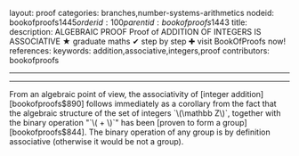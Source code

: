 layout: proof
categories: branches,number-systems-arithmetics
nodeid: bookofproofs$1445
orderid: 100
parentid: bookofproofs$1443
title: 
description: ALGEBRAIC PROOF Proof of ADDITION OF INTEGERS IS ASSOCIATIVE &#9733; graduate maths &#10004; step by step &#10010; visit BookOfProofs now!
references: 
keywords: addition,associative,integers,proof
contributors: bookofproofs

---


---

From an algebraic point of view, the associativity of [integer addition][bookofproofs$890] follows immediately as a corollary from the fact that the algebraic structure of the set of integers `\(\mathbb Z\)`, together with the binary operation "`\( + \)`" has been [proven to form a group][bookofproofs$844]. The binary operation of any group is by definition associative (otherwise it would be not a group).
